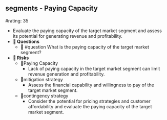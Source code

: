 ## segments - Paying Capacity
#rating: 35
- Evaluate the paying capacity of the target market segment and assess its potential for generating revenue and profitability.
- **💭 Questions**
  - 💭 #question What is the paying capacity of the target market segment?
- **🚨 Risks**
  - 🚨Paying Capacity
    - Lack of paying capacity in the target market segment can limit revenue generation and profitability.
  - 🚨mitigation strategy
    - Assess the financial capability and willingness to pay of the target market segment.
  - 🚨contingency strategy
    - Consider the potential for pricing strategies and customer affordability and evaluate the paying capacity of the target market segment.



